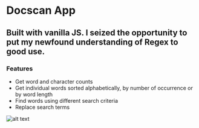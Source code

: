 # Docscan App

## Built with vanilla JS. I seized the opportunity to put my newfound understanding of Regex to good use. 

### Features
 * Get word and character counts
 * Get individual words sorted alphabetically, by number of occurrence or by word length
 * Find words using different search criteria
 * Replace search terms

![alt text](https://i.ibb.co/hKJTc16/Docscan-3.png "Sneek Preview")
